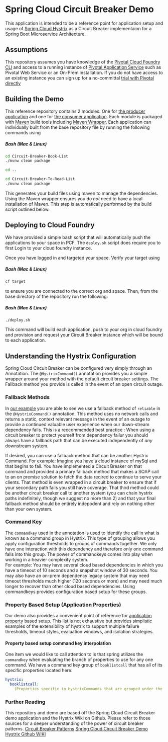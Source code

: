 # Spring Cloud Circuit Breaker Demo

This application is intended to be a reference point for application setup and usage
of [Spring Cloud Hystrix](https://github.com/Netflix/Hystrix/wiki) as a Circuit Breaker implementaion for a Spring Boot
Microservice Architecture.  

## Assumptions
This repository assumes you have knowledge of the [Pivotal Cloud Foundry CLI](https://docs.cloudfoundry.org/cf-cli/getting-started.html) and 
access to a running instance of [Pivotal Application Service](https://run.pivotal.io/) such as Pivotal Web
Service or an On-Prem installation. If you do not have access to an existing instance
you can sign up for a no-committal [trial with Pivotal directly](https://try.run.pivotal.io)

## Building the Demo
This reference repository contains 2 modules.  One for [the producer application](Circuit-Breaker-Book-List)
and one for [the consumer application](Circuit-Breaker-To-Read-List).  Each module is
packaged with [Maven](https://maven.apache.org/) build tools including [Maven Wrapper](https://www.baeldung.com/maven-wrapper). Each application can
individually built from the base repository file by running the following commands using 

##### Bash (Mac & Linux) 
```bash
cd Circuit-Breaker-Book-List
./mvnw clean package

cd ..

cd Circuit-Breaker-To-Read-List
./mvnw clean package
```

This generates your build files using maven to manage the dependencies.  Using the Maven
wrapper ensures you do *not* need to have a local installation of Maven. This step is 
automatically performed by the build script outlined below.

## Deploying to Cloud Foundry
We have provided a simple bash script that will automatically push the applications to
your space in PCF.  The `deploy.sh` script does require you to first Login to
your cloud foundry instance.  

Once you have logged in and targeted your space.  Verify your target using 

##### Bash (Mac & Linux)
```bash
cf target
```
to ensure you are connected to the correct org and space. Then, from the base directory 
of the repository run the following:

##### Bash (Mac & Linux)
```bash
./deploy.sh
```

This command will build each application, push to your org in cloud foundry and provision
and request your Circuit Breaker instance which will be bound to each application.

## Understanding the Hystrix Configuration
Spring Cloud Circuit Breaker can be configured very simply through an Annotation.  The 
`@HystrixCommand()` annotation provides you a simple wrapper around your method with the
default circuit breaker settings.  The Fallback method you provide is called in the event
of an open circuit outage.  

### Fallback Methods
In [our example](BookService.java)
you are able to see we use a fallback method of `reliable` in the `@HystrixCommand()` annotation. 
This method uses no network calls and returns a static, context relevant message in the event
of an outage to provide a continued valuable user experience when our down-stream dependency
fails. This is a reccommended best practice : When using a circuit breaker to protect yourself from
dependency failur you should always have a fallback path that can be executed independently of *any*
downstream system.  

If desired, you can use a fallback method that can be another Hystrix Command.  For example: Imagine you
have a cloud instance of mySql and that begins to fail.  You have implemented a Circuit Breaker on that
command and provided a primary fallback method that makes a SOAP call to an on premise solution to fetch
the data reqired to continue to serve your clients.  That method is even wrapped in a circuit breaker to ensure
that if your secondary path fails you still have coverage. That third method could be another circuit breaker call
to another system (you can chain hystrix paths indefinitely, though we suggest no more than 2) and that your
final fallback method should be entirely indepodent and rely on nothing other than your own system. 

### Command Key
The `commandkey` used in the annotation is used to identify the call in what is known as a 
command group in Hystrix.  This type of grouping allows you apply configuration thresholds
to groups of commands together.  We only have one interaction with this dependency and therefore
only one command falls into this group.  The power of commandkeys comes into play when working
in a heavier complexity system.  
For example: You may have several cloud based dependencies in which you have
a timeout of 10 seconds and a snapshot window of 30 seconds.  You may also have an on-prem 
dependency legacy system that may need timeout thresholds much higher (120 seconds or more)
and may need much longer to recover than other cloud based dependencies. Using commandkeys
provides configuration based setup for these groups.

### Property Based Setup (Application Properties)
Our demo also provides a convenient point of reference for [application property](/Circuit-Breaker-To-Read-List/src/main/resources/application.yml) 
based setup.  This list is not exhaustive but provides simplistic examples of the extensibility
of hystrix to support multiple failure thresholds, timeout styles, evaluation windows, and isolation strategies.

#### Property based setup command key interpolation
One item we would like to call attention to is that spring utilizes the `commandkey` when evaluating the branch
of properties to use for any one command.  We have a command key group of `booklistcall` that has all of its specific properties located here: 

```yaml
hystrix:
  booklistcall:
    (Properties specific to HystrixCommands that are grouped under the booklistcall group)
```

### Further Reading 
This repository and demo are based off the Spring Cloud Circuit Breaker demo application and the 
Hystrix Wiki on Github. Please refer to those sources for a deeper understanding of the power of 
circuit breaker patterns. 
[Circuit Breaker Patterns](https://martinfowler.com/bliki/CircuitBreaker.html)
[Spring Cloud Circuit Breaker Demo](https://spring.io/guides/gs/circuit-breaker/)
[Hystrix Github WIKI](https://github.com/Netflix/Hystrix/wiki)
